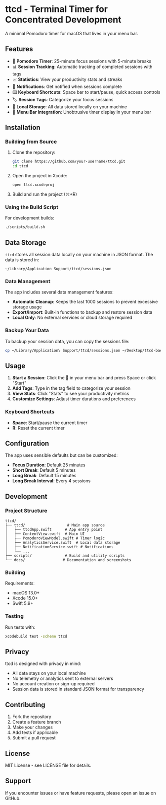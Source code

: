 # ttcd - Terminal Timer for Concentrated Development

A minimal Pomodoro timer for macOS that lives in your menu bar.

## Features

- 🍅 **Pomodoro Timer**: 25-minute focus sessions with 5-minute breaks
- 📊 **Session Tracking**: Automatic tracking of completed sessions with tags
- 📈 **Statistics**: View your productivity stats and streaks
- 🔔 **Notifications**: Get notified when sessions complete
- ⌨️ **Keyboard Shortcuts**: Space bar to start/pause, quick access controls
- 🏷️ **Session Tags**: Categorize your focus sessions
- 💾 **Local Storage**: All data stored locally on your machine
- 🌙 **Menu Bar Integration**: Unobtrusive timer display in your menu bar

## Installation

### Building from Source

1. Clone the repository:
   ```bash
   git clone https://github.com/your-username/ttcd.git
   cd ttcd
   ```

2. Open the project in Xcode:
   ```bash
   open ttcd.xcodeproj
   ```

3. Build and run the project (⌘+R)

### Using the Build Script

For development builds:
```bash
./scripts/build.sh
```

## Data Storage

`ttcd` stores all session data locally on your machine in JSON format. The data is stored in:
```
~/Library/Application Support/ttcd/sessions.json
```

### Data Management

The app includes several data management features:

- **Automatic Cleanup**: Keeps the last 1000 sessions to prevent excessive storage usage
- **Export/Import**: Built-in functions to backup and restore session data
- **Local Only**: No external services or cloud storage required

### Backup Your Data

To backup your session data, you can copy the sessions file:
```bash
cp ~/Library/Application\ Support/ttcd/sessions.json ~/Desktop/ttcd-backup.json
```

## Usage

1. **Start a Session**: Click the 🍅 in your menu bar and press Space or click "Start"
2. **Add Tags**: Type in the tag field to categorize your session
3. **View Stats**: Click "Stats" to see your productivity metrics
4. **Customize Settings**: Adjust timer durations and preferences

### Keyboard Shortcuts

- **Space**: Start/pause the current timer
- **R**: Reset the current timer

## Configuration

The app uses sensible defaults but can be customized:

- **Focus Duration**: Default 25 minutes
- **Short Break**: Default 5 minutes  
- **Long Break**: Default 15 minutes
- **Long Break Interval**: Every 4 sessions

## Development

### Project Structure

```
ttcd/
├── ttcd/                   # Main app source
│   ├── ttcdApp.swift      # App entry point
│   ├── ContentView.swift  # Main UI
│   ├── PomodoroViewModel.swift # Timer logic
│   ├── AnalyticsService.swift  # Local data storage
│   ├── NotificationService.swift # Notifications
│   └── ...
├── scripts/               # Build and utility scripts
└── docs/                 # Documentation and screenshots
```

### Building

Requirements:
- macOS 13.0+
- Xcode 15.0+
- Swift 5.9+

### Testing

Run tests with:
```bash
xcodebuild test -scheme ttcd
```

## Privacy

ttcd is designed with privacy in mind:
- All data stays on your local machine
- No telemetry or analytics sent to external servers
- No account creation or sign-up required
- Session data is stored in standard JSON format for transparency

## Contributing

1. Fork the repository
2. Create a feature branch
3. Make your changes
4. Add tests if applicable
5. Submit a pull request

## License

MIT License - see LICENSE file for details.

## Support

If you encounter issues or have feature requests, please open an issue on GitHub.
